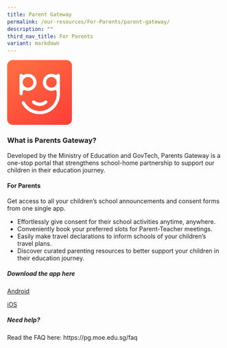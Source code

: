 ```yaml
---
title: Parent Gateway
permalink: /our-resources/For-Parents/parent-gateway/
description: ""
third_nav_title: For Parents
variant: markdown
---
```


<img src="/images/For%20Parents/2022_parents_gateway_logo.png" style="width:30%">

<h3>What is Parents Gateway?</h3>

Developed by the Ministry of Education and GovTech, Parents Gateway is a one-stop portal that strengthens school-home partnership to support our children in their education journey.

<h4>For Parents</h4>

Get access to all your children’s school announcements and consent forms from one single app.

*   Effortlessly give consent for their school activities anytime, anywhere.
*   Conveniently book your preferred slots for Parent-Teacher meetings.
*   Easily make travel declarations to inform schools of your children’s travel plans.
*   Discover curated parenting resources to better support your children in their education journey.

<h5>Download the app here</h5>

[Android](https://play.google.com/store/apps/details?id=com.moe.pgp&amp;hl=en_SG&amp;gl=US&amp;pli=1)

[iOS](https://apps.apple.com/sg/app/parents-gateway/id1267198708)

<h5>Need help?</h5>
Read the FAQ here: https://pg.moe.edu.sg/faq